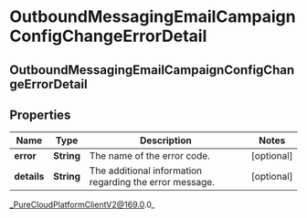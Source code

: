 # OutboundMessagingEmailCampaignConfigChangeErrorDetail

## OutboundMessagingEmailCampaignConfigChangeErrorDetail

## Properties

|Name | Type | Description | Notes|
|------------ | ------------- | ------------- | -------------|
| **error** | **String** | The name of the error code. | [optional] |
| **details** | **String** | The additional information regarding the error message. | [optional] |



_PureCloudPlatformClientV2@169.0.0_
